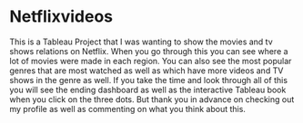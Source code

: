 # Netflixvideos


  This is a Tableau Project that I was wanting to show the movies and tv shows relations on Netflix.
  When you go through this you can see where a lot of movies were made in each region.
  You can also see the most popular genres that are most watched as well as which have more videos and TV shows in the genre as well.
  If you take the time and look through all of this you will see the ending dashboard as well as the interactive Tableau book when you click on the three dots.
  But thank you in advance on checking out my profile as well as commenting on what you think about this.
